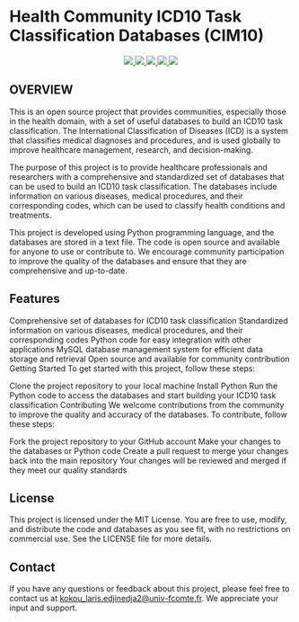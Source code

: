 # Health Community ICD10 Task Classification Databases (CIM10)
<p align="center">
    <a href="https://www.python.org/doc/" alt="Python 3.7">
        <img src="https://img.shields.io/badge/python-v3.7+-blue.svg" />
    </a>
    <a href="https://github.com/EDJINEDJA/icd10-db-4-icd10taskclassification/blob/main/License" alt="Licence">
        <img src="https://img.shields.io/badge/license-MIT-yellow.svg" />
    </a>
    <a href="https://github.com/EDJINEDJA/icd10-db-4-icd10taskclassification/commits/main" alt="Commits">
        <img src="https://img.shields.io/github/last-commit/mhaythornthwaite/Football_Prediction_Project/master" />
    </a>
    <a href="https://github.com/EDJINEDJA/icd10-db-4-icd10taskclassification" alt="Activity">
        <img src="https://img.shields.io/badge/contributions-welcome-orange.svg" />
    </a>
    <a href="https://github.com/EDJINEDJA/icd10-db-4-icd10taskclassification" alt="Web Status">
        <img src="https://img.shields.io/website?down_color=red&down_message=down&up_color=success&up_message=up&url=http%3A%2F%2Fmatthaythornthwaite.pythonanywhere.com%2F" />
    </a>
</p>

## OVERVIEW
This is an open source project that provides communities, especially those in the health domain, with a set of useful databases to build an ICD10 task classification. The International Classification of Diseases (ICD) is a system that classifies medical diagnoses and procedures, and is used globally to improve healthcare management, research, and decision-making.

The purpose of this project is to provide healthcare professionals and researchers with a comprehensive and standardized set of databases that can be used to build an ICD10 task classification. The databases include information on various diseases, medical procedures, and their corresponding codes, which can be used to classify health conditions and treatments.

This project is developed using Python programming language, and the databases are stored in a text file. The code is open source and available for anyone to use or contribute to. We encourage community participation to improve the quality of the databases and ensure that they are comprehensive and up-to-date.

## Features
Comprehensive set of databases for ICD10 task classification
Standardized information on various diseases, medical procedures, and their corresponding codes
Python code for easy integration with other applications
MySQL database management system for efficient data storage and retrieval
Open source and available for community contribution
Getting Started
To get started with this project, follow these steps:

Clone the project repository to your local machine
Install Python
Run the Python code to access the databases and start building your ICD10 task classification
Contributing
We welcome contributions from the community to improve the quality and accuracy of the databases. To contribute, follow these steps:

Fork the project repository to your GitHub account
Make your changes to the databases or Python code
Create a pull request to merge your changes back into the main repository
Your changes will be reviewed and merged if they meet our quality standards

## License
This project is licensed under the MIT License. You are free to use, modify, and distribute the code and databases as you see fit, with no restrictions on commercial use. See the LICENSE file for more details.

##  Contact
If you have any questions or feedback about this project, please feel free to contact us at kokou_laris.edjinedja2@univ-fcomte.fr. We appreciate your input and support.